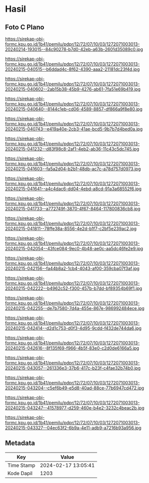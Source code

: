 # Hasil

## Foto C Plano

https://sirekap-obj-formc.kpu.go.id/1b41/pemilu/pdpr/12/72/07/10/03/1272071003013-20240214-193015--84c90278-b7d0-42eb-a63b-2601d35089c0.jpg

https://sirekap-obj-formc.kpu.go.id/1b41/pemilu/pdpr/12/72/07/10/03/1272071003013-20240215-040515--b6ddad4c-8f62-4390-aaa2-21181dc23f4d.jpg

https://sirekap-obj-formc.kpu.go.id/1b41/pemilu/pdpr/12/72/07/10/03/1272071003013-20240215-040602--2ab15b38-45b9-4276-ab61-7fa51e69b419.jpg

https://sirekap-obj-formc.kpu.go.id/1b41/pemilu/pdpr/12/72/07/10/03/1272071003013-20240215-040640--8144c1eb-cd06-4589-8857-df866a9f8e80.jpg

https://sirekap-obj-formc.kpu.go.id/1b41/pemilu/pdpr/12/72/07/10/03/1272071003013-20240215-040743--e419a40e-2cb3-41ae-bcd5-9b7b7d4bed0a.jpg

https://sirekap-obj-formc.kpu.go.id/1b41/pemilu/pdpr/12/72/07/10/03/1272071003013-20240215-041232--d83f98c8-2af1-4eb2-ab36-11c43c5dc745.jpg

https://sirekap-obj-formc.kpu.go.id/1b41/pemilu/pdpr/12/72/07/10/03/1272071003013-20240215-041603--fa5a2d04-b2b1-48db-ac7c-a78d757d0973.jpg

https://sirekap-obj-formc.kpu.go.id/1b41/pemilu/pdpr/12/72/07/10/03/1272071003013-20240215-041641--a4c4dac6-dd04-4ebd-a8cd-91a3a68552f6.jpg

https://sirekap-obj-formc.kpu.go.id/1b41/pemilu/pdpr/12/72/07/10/03/1272071003013-20240215-041733--a772749f-3870-4f67-8464-117800836cb8.jpg

https://sirekap-obj-formc.kpu.go.id/1b41/pemilu/pdpr/12/72/07/10/03/1272071003013-20240215-041811--78ffe38a-8556-4e2d-b1f7-c2bf5e239ac2.jpg

https://sirekap-obj-formc.kpu.go.id/1b41/pemilu/pdpr/12/72/07/10/03/1272071003013-20240215-042054--43fce084-9ec0-4b48-ae0c-aa5dc46fe2e9.jpg

https://sirekap-obj-formc.kpu.go.id/1b41/pemilu/pdpr/12/72/07/10/03/1272071003013-20240215-042156--fa44b8a2-1cb4-4043-af00-359cba07f3af.jpg

https://sirekap-obj-formc.kpu.go.id/1b41/pemilu/pdpr/12/72/07/10/03/1272071003013-20240215-042222--b4962c52-f300-457b-b7dd-bf89354b69f1.jpg

https://sirekap-obj-formc.kpu.go.id/1b41/pemilu/pdpr/12/72/07/10/03/1272071003013-20240215-042255--de7b7580-7d4a-455e-867e-986992484ece.jpg

https://sirekap-obj-formc.kpu.go.id/1b41/pemilu/pdpr/12/72/07/10/03/1272071003013-20240215-042414--d2d1c753-d0f3-4d95-9cdd-f432de744da6.jpg

https://sirekap-obj-formc.kpu.go.id/1b41/pemilu/pdpr/12/72/07/10/03/1272071003013-20240215-042616--8f135f69-f966-4b5f-83e0-c2d0de6166a5.jpg

https://sirekap-obj-formc.kpu.go.id/1b41/pemilu/pdpr/12/72/07/10/03/1272071003013-20240215-043057--261336e3-37b6-417c-b23f-c4fae32b74b0.jpg

https://sirekap-obj-formc.kpu.go.id/1b41/pemilu/pdpr/12/72/07/10/03/1272071003013-20240215-043204--c5ef6b49-e5d8-40ad-88ce-77b6947cd472.jpg

https://sirekap-obj-formc.kpu.go.id/1b41/pemilu/pdpr/12/72/07/10/03/1272071003013-20240215-043247--41578977-d259-460e-b4e2-3232c4beac2b.jpg

https://sirekap-obj-formc.kpu.go.id/1b41/pemilu/pdpr/12/72/07/10/03/1272071003013-20240215-043327--04ec63f2-6b9a-4e11-adb9-a7216b93a956.jpg


## Metadata

| Key        | Value               |
| ---------- | ------------------- |
| Time Stamp | 2024-02-17 13:05:41 |
| Kode Dapil | 1203                |



